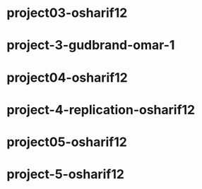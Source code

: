 # project03-osharif12
# project-3-gudbrand-omar-1
# project04-osharif12
# project-4-replication-osharif12
# project05-osharif12
# project-5-osharif12
